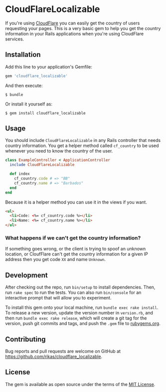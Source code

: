 # CloudFlareLocalizable

If you're using [CloudFlare](https://www.cloudflare.com/) you can easily get the country
of users requesting your pages. This is a very basic gem to help you get the country information in
your Rails applications when you're using CloudFlare services.

## Installation

Add this line to your application's Gemfile:

```ruby
gem 'cloudflare_localizable'
```

And then execute:

    $ bundle

Or install it yourself as:

    $ gem install cloudflare_localizable

## Usage

You should include `CloudFlareLocalizable` in any Rails controller that needs country information.
You get a helper method called `cf_country` to be used whenever you need to know the country of the
user.

```ruby
class ExampleController < ApplicationController
  include CloudFlareLocalizable

  def index
    cf_country.code # => "BB"
    cf_country.name # => "Barbados"
  end
end
```

Because it is a helper method you can use it in the views if you want.

```html
<ul>
  <li>Code: <%= cf_country.code %></li>
  <li>Name: <%= cf_country.name %></li>
</ul>
```

### What happens if we can't get the country information?

If something goes wrong, or the client is trying to spoof an unknown location, or CloufFlare can't
get the country information for a given IP address then you get code `XX` and name `Unknown`.

## Development

After checking out the repo, run `bin/setup` to install dependencies. Then, run `rake spec` to run
the tests. You can also run `bin/console` for an interactive prompt that will allow you to experiment.

To install this gem onto your local machine, run `bundle exec rake install`. To release a new
version, update the version number in `version.rb`, and then run `bundle exec rake release`, which
will create a git tag for the version, push git commits and tags, and push the `.gem` file to
[rubygems.org](https://rubygems.org).

## Contributing

Bug reports and pull requests are welcome on GitHub at
https://github.com/rikas/cloudflare_localizable.


## License

The gem is available as open source under the terms of the
[MIT License](http://opensource.org/licenses/MIT).

